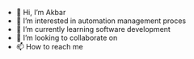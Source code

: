 - 👋 Hi, I’m Akbar
- 👀 I’m interested in automation management proces
- 🌱 I’m currently learning software development
- 💞️ I’m looking to collaborate on 
- 📫 How to reach me 

<!---
akbarpublik34/akbarpublik34 is a ✨ special ✨ repository because its `README.md` (this file) appears on your GitHub profile.
You can click the Preview link to take a look at your changes.
--->
